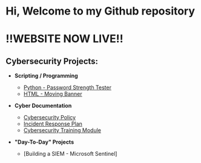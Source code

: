 <h1>Hi, Welcome to my Github repository</h1>

<h1> !!WEBSITE NOW LIVE!! </h1>

<h2>Cybersecurity Projects:</h2>

- <b>Scripting / Programming</b>
  - [Python - Password Strength Tester](https://github.com/Github-SGCS/Password-Strength-Test/blob/main/README.md)
  - [HTML - Moving Banner](https://github.com/Github-SGCS/HTML---Moving-Banner)

- <b>Cyber Documentation</b>
  - [Cybersecurity Policy](https://github.com/Github-SGCS/Cybersecurity-Policy)
  - [Incident Response Plan](https://github.com/Github-SGCS/Cybersecurity-Incident-Response-Plan/tree/main)
  - [Cybersecurity Training Module](https://github.com/Github-SGCS/SGCS-Cybersecurity-Training-Module)

- <b>"Day-To-Day" Projects </b>
  - [Building a SIEM - Microsoft Sentinel] 

<!--
**Github-SGCS/Github-SGCS** is a ✨ _special_ ✨ repository because its `README.md` (this file) appears on your GitHub profile.

Here are some ideas to get you started:

- 🔭 I’m currently working on ...
- 🌱 I’m currently learning ...
- 👯 I’m looking to collaborate on ...
- 🤔 I’m looking for help with ...
- 💬 Ask me about ...
- 📫 How to reach me: ...
- 😄 Pronouns: ...
- ⚡ Fun fact: ...
-->
